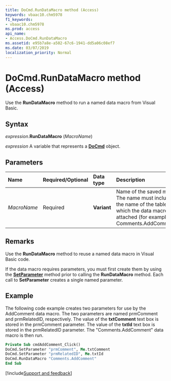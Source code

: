 ```yaml
---
title: DoCmd.RunDataMacro method (Access)
keywords: vbaac10.chm5978
f1_keywords:
- vbaac10.chm5978
ms.prod: access
api_name:
- Access.DoCmd.RunDataMacro
ms.assetid: e95b7a8e-a502-67c6-1941-dd5a06c08ef7
ms.date: 03/07/2019
localization_priority: Normal
---
```



# DoCmd.RunDataMacro method (Access)

Use the **RunDataMacro** method to run a named data macro from Visual Basic.


## Syntax

_expression_.**RunDataMacro** (_MacroName_)

_expression_ A variable that represents a **[DoCmd](Access.DoCmd.md)** object.


## Parameters

|Name|Required/Optional|Data type|Description|
|:-----|:-----|:-----|:-----|
| _MacroName_|Required|**Variant**|Name of the saved macro. The name must include the name of the table to which the data macro is attached (for example, Comments.AddComment).|

## Remarks

Use the **RunDataMacro** method to reuse a named data macro in Visual Basic code.

If the data macro requires parameters, you must first create them by using the **[SetParameter](Access.DoCmd.SetParameter.md)** method prior to calling the **RunDataMacro** method. Each call to **SetParameter** creates a single named parameter.


## Example

The following code example creates two parameters for use by the AddComment data macro. The two parameters are named prmComment and prmRelatedID, respectively. The value of the **txtComment** text box is stored in the prmComment parameter. The value of the **txtId** text box is stored in the prmRelatedID parameter. The "Comments.AddComment" data macro is then run.

```vb
Private Sub cmdAddComment_Click() 
DoCmd.SetParameter "prmComment", Me.txtComment 
DoCmd.SetParameter "prmRelatedID", Me.txtId 
DoCmd.RunDataMacro "Comments.AddComment" 
End Sub
```




[!include[Support and feedback](~/includes/feedback-boilerplate.md)]